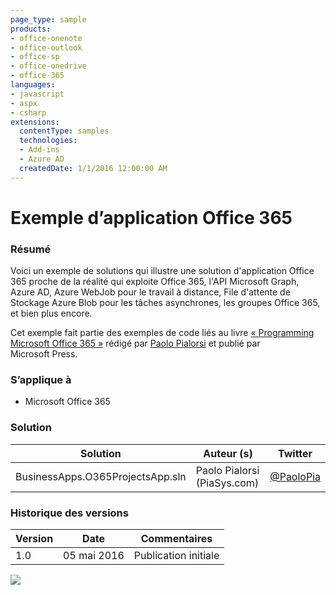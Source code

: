 ```yaml
---
page_type: sample
products:
- office-onenote
- office-outlook
- office-sp
- office-onedrive
- office-365
languages:
- javascript
- aspx
- csharp
extensions:
  contentType: samples
  technologies:
  - Add-ins
  - Azure AD
  createdDate: 1/1/2016 12:00:00 AM
---
```

# Exemple d’application Office 365

### Résumé ###
Voici un exemple de solutions qui illustre une solution d'application Office 365 proche de la réalité
qui exploite Office 365, l'API Microsoft Graph, Azure AD, Azure WebJob pour le travail à distance,
File d'attente de Stockage Azure Blob pour les tâches asynchrones, les groupes Office 365, et bien plus encore.

Cet exemple fait partie des exemples de code liés au livre [« Programming Microsoft Office 365 »](https://www.microsoftpressstore.com/store/programming-microsoft-office-365-includes-current-book-9781509300914) rédigé par [Paolo Pialorsi](https://twitter.com/PaoloPia) et publié par Microsoft Press.

### S’applique à ###
-  Microsoft Office 365

### Solution ###
Solution | Auteur (s) | Twitter
---------|-----------|--------
BusinessApps.O365ProjectsApp.sln | Paolo Pialorsi (PiaSys.com) | [@PaoloPia](https://twitter.com/PaoloPia)

### Historique des versions ###
Version | Date | Commentaires
---------| -----| --------
1.0 | 05 mai 2016 | Publication initiale


<img src="https://telemetry.sharepointpnp.com/pnp/samples/BusinessApps.O365ProjectsApp" />
